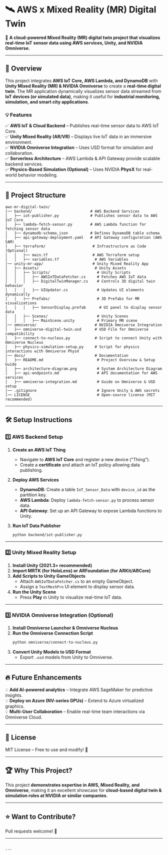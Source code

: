 # 🛰️ AWS x Mixed Reality (MR) Digital Twin

🚀 **A cloud-powered Mixed Reality (MR) digital twin project that visualizes real-time IoT sensor data using AWS services, Unity, and NVIDIA Omniverse.**

---

## 🌟 Overview
This project integrates **AWS IoT Core, AWS Lambda, and DynamoDB** with **Unity Mixed Reality (MR) & NVIDIA Omniverse** to create a **real-time digital twin**. The MR application dynamically visualizes sensor data streamed from **IoT devices (or simulated data)**, making it useful for **industrial monitoring, simulation, and smart city applications**.

### **💡 Features**
✅ **AWS IoT & Cloud Backend** – Publishes real-time sensor data to AWS IoT Core.  
✅ **Unity Mixed Reality (AR/VR)** – Displays live IoT data in an immersive environment.  
✅ **NVIDIA Omniverse Integration** – Uses USD format for simulation and collaboration.  
✅ **Serverless Architecture** – AWS Lambda & API Gateway provide scalable backend services.  
✅ **Physics-Based Simulation (Optional)** – Uses NVIDIA **PhysX** for real-world behavior modeling.  

---

## 📌 Project Structure
```
aws-mr-digital-twin/
│── backend/                          # AWS Backend Services
│   ├── iot-publisher.py              # Publishes sensor data to AWS IoT Core
│   ├── lambda-fetch-sensor.py        # AWS Lambda function for fetching sensor data
│   ├── dynamodb-schema.json          # Defines DynamoDB table schema
│   ├── api-gateway-deployment.yaml   # API Gateway configuration (AWS SAM)
│   ├── terraform/                     # Infrastructure as Code (Optional)
│   │   ├── main.tf                    # AWS Terraform setup
│   │   ├── variables.tf                # AWS Variables
│── unity-mr-app/                      # Unity Mixed Reality App
│   ├── Assets/                         # Unity Assets
│   │   ├── Scripts/                     # Unity Scripts
│   │   │   ├── AWSIoTDataFetcher.cs     # Fetches AWS IoT data
│   │   │   ├── DigitalTwinManager.cs    # Controls 3D digital twin behavior
│   │   │   ├── UIUpdater.cs             # Updates UI elements dynamically
│   │   ├── Prefabs/                     # 3D Prefabs for MR visualizations
│   │   │   ├── SensorDisplay.prefab      # UI panel to display sensor data
│   │   ├── Scenes/                      # Unity Scenes
│   │   │   ├── MainScene.unity          # Primary MR scene
│── omniverse/                          # NVIDIA Omniverse Integration
│   ├── omniverse-digital-twin.usd      # USD File for Omniverse compatibility
│   ├── connect-to-nucleus.py           # Script to connect Unity with Omniverse Nucleus
│   ├── physics-simulation-setup.py     # Script for physics interactions with Omniverse PhysX
│── docs/                               # Documentation
│   ├── README.md                        # Project Overview & Setup Guide
│   ├── architecture-diagram.png         # System Architecture Diagram
│   ├── api-endpoints.md                 # API documentation for AWS services
│   ├── omniverse-integration.md         # Guide on Omniverse & USD setup
│── .gitignore                           # Ignore Unity & AWS secrets
│── LICENSE                              # Open-source license (MIT recommended)
```

---

## 🛠️ Setup Instructions

### **1️⃣ AWS Backend Setup**
1. **Create an AWS IoT Thing**
   - Navigate to **AWS IoT Core** and register a new device ("Thing").
   - Create a **certificate** and attach an IoT policy allowing data publishing.

2. **Deploy AWS Services**
   - **DynamoDB**: Create a table `IoT_Sensor_Data` with `device_id` as the partition key.
   - **AWS Lambda**: Deploy `lambda-fetch-sensor.py` to process sensor data.
   - **API Gateway**: Set up an API Gateway to expose Lambda functions to Unity.

3. **Run IoT Data Publisher**
   ```sh
   python backend/iot-publisher.py
   ```

---

### **2️⃣ Unity Mixed Reality Setup**
1. **Install Unity (2021.3+ recommended)**
2. **Import MRTK (for HoloLens) or ARFoundation (for ARKit/ARCore)**
3. **Add Scripts to Unity GameObjects**
   - Attach `AWSIoTDataFetcher.cs` to an empty GameObject.
   - Assign a `TextMeshPro` UI element to display sensor data.
4. **Run the Unity Scene**
   - Press **Play** in Unity to visualize real-time IoT data.

---

### **3️⃣ NVIDIA Omniverse Integration (Optional)**
1. **Install Omniverse Launcher & Omniverse Nucleus**
2. **Run the Omniverse Connection Script**
   ```sh
   python omniverse/connect-to-nucleus.py
   ```
3. **Convert Unity Models to USD Format**
   - Export `.usd` models from Unity to Omniverse.

---

## 🔥 Future Enhancements
💡 **Add AI-powered analytics** – Integrate AWS SageMaker for predictive insights.  
💡 **Deploy on Azure (NV-series GPUs)** – Extend to Azure virtualized graphics.  
💡 **Multi-User Collaboration** – Enable real-time team interactions via Omniverse Cloud.  

---

## 📜 License
MIT License – Free to use and modify! 🚀  

---

## 🏆 Why This Project?  
This project **demonstrates expertise in AWS, Mixed Reality, and Omniverse**, making it an excellent showcase for **cloud-based digital twin & simulation roles at NVIDIA or similar companies**.  

---

## ⭐ Want to Contribute?
Pull requests welcome! 🎯  

---
```

---

